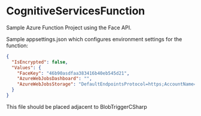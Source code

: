 # CognitiveServicesFunction

Sample Azure Function Project using the Face API. 

Sample appsettings.json which configures environment settings for the function: 

```json
{
  "IsEncrypted": false,
  "Values": {
    "FaceKey": "46b90asdfaa383416b40eb545d21",
    "AzureWebJobsDashboard": "",
    "AzureWebJobsStorage": "DefaultEndpointsProtocol=https;AccountName=incomingimages;AccountKey=asdfasdfdfH/Iv7/Y9Sl4/P4hu+cDwSQn4AXbybwzxuc/LzbdxS4UFmlaQyAJ6xVKR6d4w==;EndpointSuffix=core.windows.net"
  }
}
```

This file should be placed adjacent to BlobTriggerCSharp